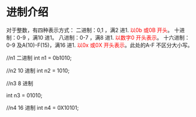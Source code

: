 # 进制介绍

对于整数，有四种表示方式：
二进制：0,1 ，满2 进1. <font color=red>以0b 或0B 开头</font>。
十进制：0-9 ，满10 进1。
八进制：0-7 ，满8 进1. <font color=red> 以数字0 开头表示</font>。
十六进制：0-9 及A(10)-F(15)，满16 进1.  <font color=red>以0x 或0X 开头表示</font>。此处的A-F 不区分大小写。

//n1 二进制
int n1 = 0b1010;

//n2 10 进制
int n2 = 1010;

//n3 8 进制

int n3 = 01010;

//n4 16 进制
int n4 = 0X10101;
